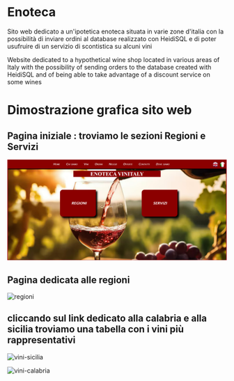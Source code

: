 # Enoteca

Sito web dedicato a un'ipotetica enoteca situata in varie zone d'italia con la possibilità di inviare ordini al database realizzato con HeidiSQL e di poter usufruire di un servizio di scontistica su alcuni vini

Website dedicated to a hypothetical wine shop located in various areas of Italy with the possibility of sending orders to the database created with HeidiSQL and of being able to take advantage of a discount service on some wines


# Dimostrazione grafica sito web
<h2>Pagina iniziale : troviamo le sezioni Regioni e Servizi</h2>

![Image_Alt](https://github.com/Vale-lab97/Enoteca/blob/c047f6837a8f4d8791dd7640297c760703d29bfc/Pagina-iniziale.png)

<h2>Pagina dedicata alle regioni</h2>

![regioni](https://github.com/user-attachments/assets/f3da5c48-a250-412f-acab-ef1bff05dc5e)

<h2>cliccando sul link dedicato alla calabria e alla sicilia troviamo una tabella con i vini più rappresentativi</h2>

![vini-sicilia](https://github.com/user-attachments/assets/c1f642bc-523c-4c2e-b652-18bb019b1387)

![vini-calabria](https://github.com/user-attachments/assets/10ff6571-7327-460f-aa20-342d9dbeddc1)

# 
